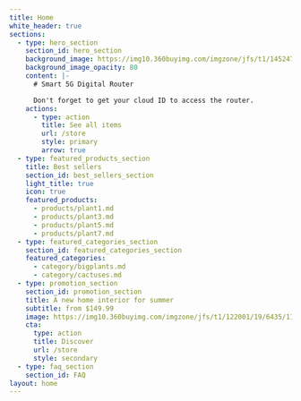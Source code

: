 ```yaml
---
title: Home
white_header: true
sections:
  - type: hero_section
    section_id: hero_section
    background_image: https://img10.360buyimg.com/imgzone/jfs/t1/145247/14/2162/105129/5f02a080Eb00762bb/798bbffa864f42b7.jpg
    background_image_opacity: 80
    content: |-
      # Smart 5G Digital Router

      Don't forget to get your cloud ID to access the router.
    actions:
      - type: action
        title: See all items
        url: /store
        style: primary
        arrow: true
  - type: featured_products_section
    title: Best sellers
    section_id: best_sellers_section
    light_title: true
    icon: true
    featured_products:
      - products/plant1.md
      - products/plant3.md
      - products/plant5.md
      - products/plant7.md
  - type: featured_categories_section
    section_id: featured_categories_section
    featured_categories:
      - category/bigplants.md
      - category/cactuses.md
  - type: promotion_section
    section_id: promotion_section
    title: A new home interior for summer
    subtitle: from $149.99
    image: https://img10.360buyimg.com/imgzone/jfs/t1/122001/19/6435/117420/5f02a080Ee72da4c6/32ff0c42304b4fd5.jpg
    cta:
      type: action
      title: Discover
      url: /store
      style: secondary
  - type: faq_section
    section_id: FAQ
layout: home
---
```

